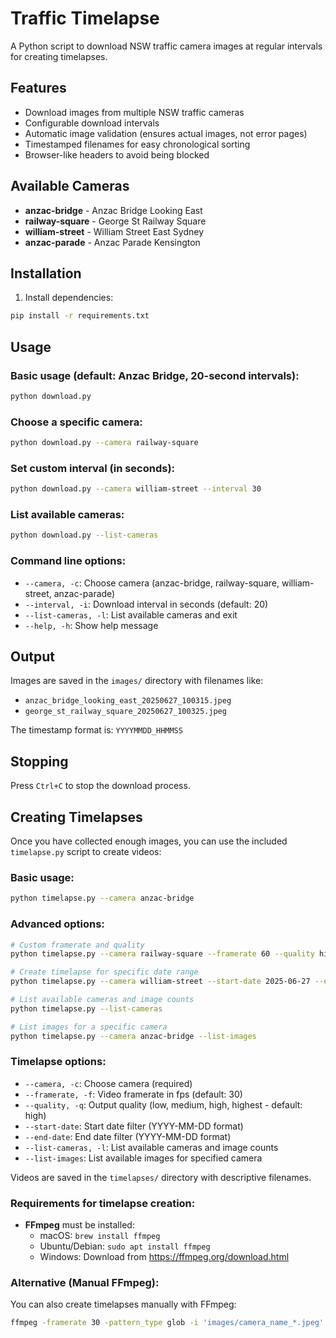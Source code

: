 # Traffic Timelapse

A Python script to download NSW traffic camera images at regular intervals for creating timelapses.

## Features

- Download images from multiple NSW traffic cameras
- Configurable download intervals
- Automatic image validation (ensures actual images, not error pages)
- Timestamped filenames for easy chronological sorting
- Browser-like headers to avoid being blocked

## Available Cameras

- **anzac-bridge** - Anzac Bridge Looking East
- **railway-square** - George St Railway Square  
- **william-street** - William Street East Sydney
- **anzac-parade** - Anzac Parade Kensington

## Installation

1. Install dependencies:
```bash
pip install -r requirements.txt
```

## Usage

### Basic usage (default: Anzac Bridge, 20-second intervals):
```bash
python download.py
```

### Choose a specific camera:
```bash
python download.py --camera railway-square
```

### Set custom interval (in seconds):
```bash
python download.py --camera william-street --interval 30
```

### List available cameras:
```bash
python download.py --list-cameras
```

### Command line options:
- `--camera, -c`: Choose camera (anzac-bridge, railway-square, william-street, anzac-parade)
- `--interval, -i`: Download interval in seconds (default: 20)
- `--list-cameras, -l`: List available cameras and exit
- `--help, -h`: Show help message

## Output

Images are saved in the `images/` directory with filenames like:
- `anzac_bridge_looking_east_20250627_100315.jpeg`
- `george_st_railway_square_20250627_100325.jpeg`

The timestamp format is: `YYYYMMDD_HHMMSS`

## Stopping

Press `Ctrl+C` to stop the download process.

## Creating Timelapses

Once you have collected enough images, you can use the included `timelapse.py` script to create videos:

### Basic usage:
```bash
python timelapse.py --camera anzac-bridge
```

### Advanced options:
```bash
# Custom framerate and quality
python timelapse.py --camera railway-square --framerate 60 --quality highest

# Create timelapse for specific date range
python timelapse.py --camera william-street --start-date 2025-06-27 --end-date 2025-06-28

# List available cameras and image counts
python timelapse.py --list-cameras

# List images for a specific camera
python timelapse.py --camera anzac-bridge --list-images
```

### Timelapse options:
- `--camera, -c`: Choose camera (required)
- `--framerate, -f`: Video framerate in fps (default: 30)
- `--quality, -q`: Output quality (low, medium, high, highest - default: high)
- `--start-date`: Start date filter (YYYY-MM-DD format)
- `--end-date`: End date filter (YYYY-MM-DD format)
- `--list-cameras, -l`: List available cameras and image counts
- `--list-images`: List available images for specified camera

Videos are saved in the `timelapses/` directory with descriptive filenames.

### Requirements for timelapse creation:
- **FFmpeg** must be installed:
  - macOS: `brew install ffmpeg`
  - Ubuntu/Debian: `sudo apt install ffmpeg`
  - Windows: Download from https://ffmpeg.org/download.html

### Alternative (Manual FFmpeg):
You can also create timelapses manually with FFmpeg:

```bash
ffmpeg -framerate 30 -pattern_type glob -i 'images/camera_name_*.jpeg' -c:v libx264 -pix_fmt yuv420p timelapse.mp4
```